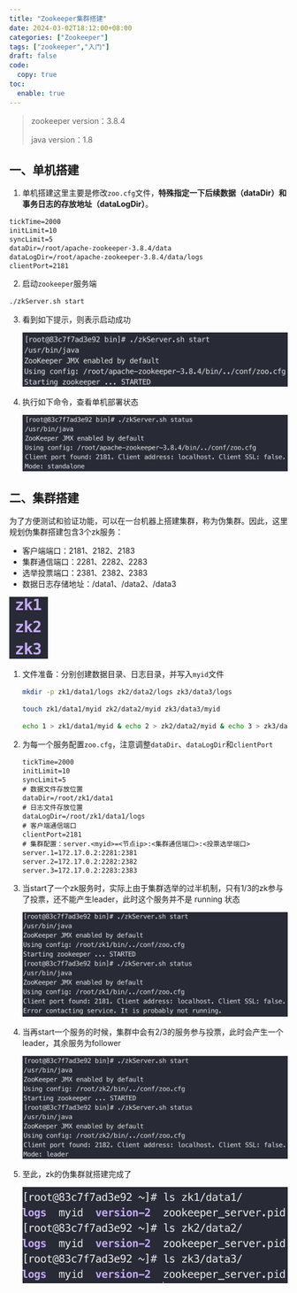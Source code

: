 ```yaml
---
title: "Zookeeper集群搭建"
date: 2024-03-02T18:12:00+08:00
categories: ["Zookeeper"]
tags: ["zookeeper","入门"]
draft: false
code:
  copy: true
toc:
  enable: true
---
```


> zookeeper version：3.8.4
>
> java version：1.8

## 一、单机搭建

1. 单机搭建这里主要是修改`zoo.cfg`文件，**特殊指定一下后续数据（dataDir）和事务日志的存放地址（dataLogDir）**。

```properties
tickTime=2000
initLimit=10
syncLimit=5
dataDir=/root/apache-zookeeper-3.8.4/data
dataLogDir=/root/apache-zookeeper-3.8.4/data/logs
clientPort=2181
```

2. 启动`zookeeper`服务端

```sh
./zkServer.sh start
```

3. 看到如下提示，则表示启动成功

   ![image-20240626150257917](../images/image-20240626150257917.png)

4. 执行如下命令，查看单机部署状态

   ![image-20240626150341307](../images/image-20240626150341307.png)

## 二、集群搭建

为了方便测试和验证功能，可以在一台机器上搭建集群，称为伪集群。因此，这里规划伪集群搭建包含3个zk服务：

- 客户端端口：2181、2182、2183
- 集群通信端口：2281、2282、2283
- 选举投票端口：2381、2382、2383
- 数据日志存储地址：/data1、/data2、/data3

![image-20240626155248152](../images/image-20240626155248152.png)

1. 文件准备：分别创建数据目录、日志目录，并写入`myid`文件

   ```sh
   mkdir -p zk1/data1/logs zk2/data2/logs zk3/data3/logs
   ```

   ```sh
   touch zk1/data1/myid zk2/data2/myid zk3/data3/myid
   ```

   ```sh
   echo 1 > zk1/data1/myid & echo 2 > zk2/data2/myid & echo 3 > zk3/data3/myid
   ```

2. 为每一个服务配置`zoo.cfg`，注意调整`dataDir`、`dataLogDir`和`clientPort`

   ```properties
   tickTime=2000
   initLimit=10
   syncLimit=5
   # 数据文件存放位置
   dataDir=/root/zk1/data1
   # 日志文件存放位置
   dataLogDir=/root/zk1/data1/logs
   # 客户端通信端口
   clientPort=2181
   # 集群配置：server.<myid>=<节点ip>:<集群通信端口>:<投票选举端口>
   server.1=172.17.0.2:2281:2381
   server.2=172.17.0.2:2282:2382
   server.3=172.17.0.2:2283:2383
   ```

3. 当start了一个zk服务时，实际上由于集群选举的过半机制，只有1/3的zk参与了投票，还不能产生leader，此时这个服务并不是 running 状态

   ![image-20240626180241554](../images/image-20240626180241554.png)

4. 当再start一个服务的时候，集群中会有2/3的服务参与投票，此时会产生一个leader，其余服务为follower

   ![image-20240626180304235](../images/image-20240626180304235.png)

5. 至此，zk的伪集群就搭建完成了

   ![image-20240626181045678](../images/image-20240626181045678.png)
